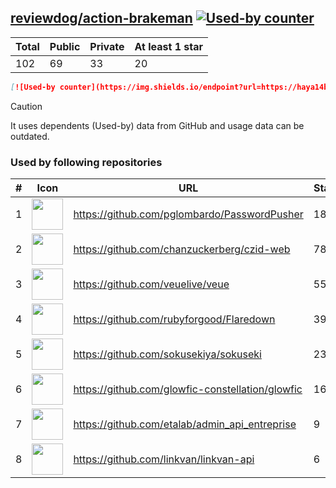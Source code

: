 





## [reviewdog/action-brakeman](https://github.com/reviewdog/action-brakeman) [![Used-by counter](https://img.shields.io/endpoint?url=https://haya14busa.github.io/github-used-by/data/reviewdog/action-brakeman/shieldsio.json)](https://github.com/haya14busa/github-used-by/tree/main/repo/reviewdog/action-brakeman)

| Total | Public | Private | At least 1 star
| ----- | ------ | ------- | ---------------
| 102 | 69 | 33 | 20 |

```md
[![Used-by counter](https://img.shields.io/endpoint?url=https://haya14busa.github.io/github-used-by/data/reviewdog/action-brakeman/shieldsio.json)](https://github.com/haya14busa/github-used-by/tree/main/repo/reviewdog/action-brakeman)
```

> [!CAUTION]
> It uses dependents (Used-by) data from GitHub and usage data can be outdated.

### Used by following repositories

| # | Icon | URL | Stars |
| -- | -- | -- | -- | 
|1|<img src="https://github.com/pglombardo.png" width=50 height=50>|https://github.com/pglombardo/PasswordPusher|1830|
|2|<img src="https://github.com/chanzuckerberg.png" width=50 height=50>|https://github.com/chanzuckerberg/czid-web|78|
|3|<img src="https://github.com/veuelive.png" width=50 height=50>|https://github.com/veuelive/veue|55|
|4|<img src="https://github.com/rubyforgood.png" width=50 height=50>|https://github.com/rubyforgood/Flaredown|39|
|5|<img src="https://github.com/sokusekiya.png" width=50 height=50>|https://github.com/sokusekiya/sokuseki|23|
|6|<img src="https://github.com/glowfic-constellation.png" width=50 height=50>|https://github.com/glowfic-constellation/glowfic|16|
|7|<img src="https://github.com/etalab.png" width=50 height=50>|https://github.com/etalab/admin_api_entreprise|9|
|8|<img src="https://github.com/linkvan.png" width=50 height=50>|https://github.com/linkvan/linkvan-api|6|
